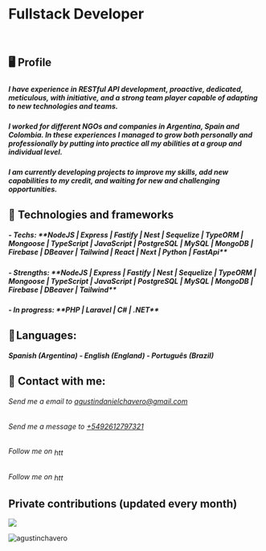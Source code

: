 ﻿# Fullstack Developer
﻿<h2 align="left">🖥️ Profile </h2>
<h5 align="left"></h5>
<h5 align="left">I have experience in RESTful API development, proactive, dedicated, meticulous, with initiative, and a strong team player capable of adapting to new technologies and teams.</h5>
<h5 align="left">I worked for different NGOs and companies in Argentina, Spain and Colombia. In these experiences I managed to grow both personally and professionally by putting into practice all my abilities at a group and individual level.</h5>
<h5 align="left">I am currently developing projects to improve my skills, add new capabilities to my credit, and waiting for new and challenging opportunities.</h5>

<h2 align="left">🧠 Technologies and frameworks</h2>
<h5 align="left"> - Techs: **NodeJS | Express | Fastify | Nest | Sequelize | TypeORM | Mongoose | TypeScript | JavaScript | PostgreSQL | MySQL | MongoDB | Firebase | DBeaver | Tailwind | React | Next | Python | FastApi** </h5>
<h5 align="left"> - Strengths: **NodeJS | Express | Fastify | Nest | Sequelize | TypeORM | Mongoose | TypeScript | JavaScript | PostgreSQL | MySQL | MongoDB | Firebase | DBeaver | Tailwind** </h5>
<h5 align="left"> - In progress: **PHP | Laravel | C# | .NET** </h5>

<h2 align="left">👄 Languages:</h2>
<h5 align="left"> Spanish (Argentina) - English (England) - Português (Brazil) </h5>

<h2 align="left">📱 Contact with me:</h2>
<h6 align="left"> Send me a email to <a href="mailto:agustindanielchavero@gmail.com" target="blank">agustindanielchavero@gmail.com</a></h6>
<h6 align="left"> Send me a message to <a href="https://api.whatsapp.com/send?phone=5492612797321" target="blank">+5492612797321</a></h6>
<h6 align="left"> Follow me on <a href="https://www.linkedin.com/in/agustinchavero/" target="blank"><img align="center" src="https://raw.githubusercontent.com/rahuldkjain/github-profile-readme-generator/master/src/images/icons/Social/linked-in-alt.svg" alt="https://www.linkedin.com/in/agustinchavero/" height="15" width="25" /></a></h6>
<h6 align="left"> Follow me on <a href="https://www.instagram.com/agustinchavero.dev/" target="blank"><img align="center" src="https://raw.githubusercontent.com/rahuldkjain/github-profile-readme-generator/master/src/images/icons/Social/instagram.svg" alt="https://www.instagram.com/agustinchavero.dev/" height="15" width="25" /></a></h6>

<h2 align="left">Private contributions (updated every month)</h2>
<p><img align="center" src="https://github.com/AgustinChavero/AgustinChavero/assets/115723404/a7d80d91-6fed-4140-b8d7-a9a22f720a54" /></p>

<p align="left"> <img src="https://komarev.com/ghpvc/?username=agustinchavero&label=Profile%20views&color=0e75b6&style=flat" alt="agustinchavero" /> </p>
